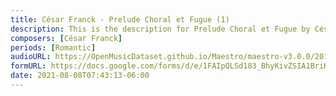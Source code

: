 ```yaml
---
title: César Franck - Prelude Choral et Fugue (1)
description: This is the description for Prelude Choral et Fugue by César Franck
composers: [César Franck]
periods: [Romantic]
audioURL: https://OpenMusicDataset.github.io/Maestro/maestro-v3.0.0/2018/MIDI-Unprocessed_Recital8_MID--AUDIO_08_R1_2018_wav--2.midi
formURL: https://docs.google.com/forms/d/e/1FAIpQLSd183_BhyKivZSIA1BriKHlHZ-lo7dkFnX0cFh7wRBXtLFUcg/viewform
date: 2021-08-08T07:43:13-06:00
---
```

